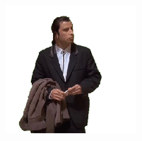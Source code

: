 <p align="center">
  <img src="https://github.com/kulakovskyi/kulakovskyi/blob/main/assets/5LSi.gif" />
</p>

